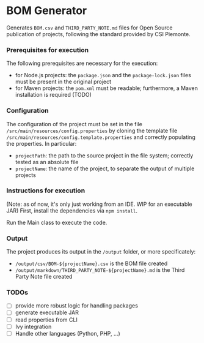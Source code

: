 # BOM Generator
Generates `BOM.csv` and `THIRD_PARTY_NOTE.md` files for Open Source publication
of projects, following the standard provided by CSI Piemonte.

### Prerequisites for execution
The following prerequisites are necessary for the execution:
- for Node.js projects: the `package.json` and the `package-lock.json` files
must be present in the original project
- for Maven projects: the `pom.xml` must be readable; furthermore, a Maven
installation is required (TODO)

### Configuration
The configuration of the project must be set in the file
`/src/main/resources/config.properties` by cloning the template file
`/src/main/resources/config.template.properties` and correctly populating the
properties. In particular:
- `projectPath`: the path to the source project in the file system; correctly
tested as an absolute file
- `projectName`: the name of the project, to separate the output of multiple
projects

### Instructions for execution
(Note: as of now, it's only just working from an IDE. WIP for an executable JAR)
First, install the dependencies via `npm install`.

Run the Main class to execute the code.

### Output
The project produces its output in the `/output` folder, or more specificately:
- `/output/csv/BOM-${projectName}.csv` is the BOM file created
- `/output/markdown/THIRD_PARTY_NOTE-${projectName}.md` is the Third Party
Note file created

### TODOs
- [ ] provide more robust logic for handling packages
- [ ] generate executable JAR
- [ ] read properties from CLI
- [ ] Ivy integration
- [ ] Handle other languages (Python, PHP, ...)
